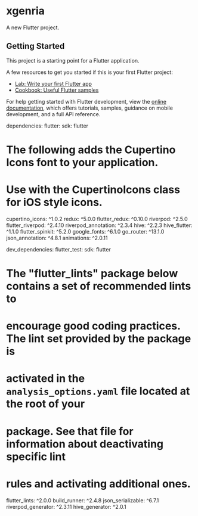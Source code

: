 # xgenria

A new Flutter project.

## Getting Started

This project is a starting point for a Flutter application.

A few resources to get you started if this is your first Flutter project:

- [Lab: Write your first Flutter app](https://docs.flutter.dev/get-started/codelab)
- [Cookbook: Useful Flutter samples](https://docs.flutter.dev/cookbook)

For help getting started with Flutter development, view the
[online documentation](https://docs.flutter.dev/), which offers tutorials,
samples, guidance on mobile development, and a full API reference.

dependencies:
  flutter:
    sdk: flutter


  # The following adds the Cupertino Icons font to your application.
  # Use with the CupertinoIcons class for iOS style icons.
  cupertino_icons: ^1.0.2
  redux: ^5.0.0
  flutter_redux: ^0.10.0
  riverpod: ^2.5.0
  flutter_riverpod: ^2.4.10
  riverpod_annotation: ^2.3.4
  hive: ^2.2.3
  hive_flutter: ^1.1.0
  flutter_spinkit: ^5.2.0
  google_fonts: ^6.1.0
  go_router: ^13.1.0
  json_annotation: ^4.8.1
  animations: ^2.0.11

dev_dependencies:
  flutter_test:
    sdk: flutter

  # The "flutter_lints" package below contains a set of recommended lints to
  # encourage good coding practices. The lint set provided by the package is
  # activated in the `analysis_options.yaml` file located at the root of your
  # package. See that file for information about deactivating specific lint
  # rules and activating additional ones.
  flutter_lints: ^2.0.0
  build_runner: ^2.4.8
  json_serializable: ^6.7.1
  riverpod_generator: ^2.3.11
  hive_generator: ^2.0.1
